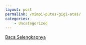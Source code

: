 ```yaml
---
layout: post
permalink: /mimpi-putus-gigi-atas/
categories:
    - Uncategorized
---
```


[Baca Selengkapnya](/07)